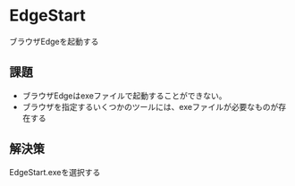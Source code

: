 # EdgeStart
ブラウザEdgeを起動する
## 課題
- ブラウザEdgeはexeファイルで起動することができない。
- ブラウザを指定するいくつかのツールには、exeファイルが必要なものが存在する
## 解決策
EdgeStart.exeを選択する
